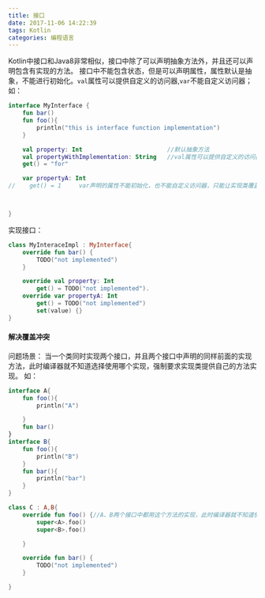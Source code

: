 ```yaml
---
title: 接口
date: 2017-11-06 14:22:39
tags: Kotlin
categories: 编程语言
---
```

Kotlin中接口和Java8非常相似，接口中除了可以声明抽象方法外，并且还可以声明包含有实现的方法。
接口中不能包含状态，但是可以声明属性，属性默认是抽象，不能进行初始化。`val`属性可以提供自定义的访问器,`var`不能自定义访问器；
如：
```kotlin
interface MyInterface {
    fun bar()
    fun foo(){
        println("this is interface function implementation")
    }

    val property: Int                        //默认抽象方法
    val propertyWithImplementation: String   //val属性可以提供自定义的访问器
    get() = "for"

    var propertyA: Int
//    get() = 1     var声明的属性不能初始化，也不能自定义访问器，只能让实现类覆盖



}
```
<!-- more -->
实现接口：
```kotlin
class MyInteraceImpl : MyInterface{
    override fun bar() {
        TODO("not implemented")
    }

    override val property: Int
        get() = TODO("not implemented").
    override var propertyA: Int
        get() = TODO("not implemented")
        set(value) {}
}
```
#### 解决覆盖冲突
问题场景：
当一个类同时实现两个接口，并且两个接口中声明的同样前面的实现方法，此时编译器就不知道选择使用哪个实现，强制要求实现类提供自己的方法实现。
如：
```kotlin
interface A{
    fun foo(){
        println("A")

    }
    fun bar()
}
interface B{
    fun foo(){
        println("B")
    }
    fun bar(){
        println("bar")
    }
}

class C : A,B{
    override fun foo() {//A、B两个接口中都用这个方法的实现，此时编译器就不知道使用哪个接口里面的实现，那么我们可以提供自定义的实现，也可以选择一个接口实现作为复写后方法的实现
        super<A>.foo()
        super<B>.foo()

    }

    override fun bar() {
        TODO("not implemented")
    }

}
```
